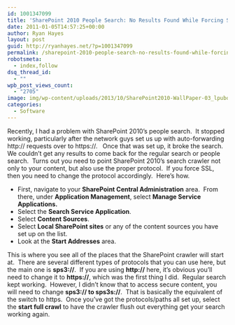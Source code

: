 ```yaml
---
id: 1001347099
title: 'SharePoint 2010 People Search: No Results Found While Forcing Secure (SSL) Sites'
date: 2011-01-05T14:57:25+00:00
author: Ryan Hayes
layout: post
guid: http://ryanhayes.net/?p=1001347099
permalink: /sharepoint-2010-people-search-no-results-found-while-forcing-secure-ssl-sites/
robotsmeta:
  - index,follow
dsq_thread_id:
  - ""
wpb_post_views_count:
  - "2705"
image: img/wp-content/uploads/2013/10/SharePoint2010-WallPaper-03_lpubqc.jpg
categories:
  - Software
---
```

Recently, I had a problem with SharePoint 2010&#8217;s people search.  It stopped working, particularly after the network guys set us up with auto-forwarding http:// requests over to https://.   Once that was set up, it broke the search.  We couldn&#8217;t get any results to come back for the regular search or people search.  Turns out you need to point SharePoint 2010&#8217;s search crawler not only to your content, but also use the proper protocol.  If you force SSL, then you need to change the protocol accordingly.  Here&#8217;s how.<!--more-->

  * First, navigate to your **SharePoint Central Administration** area.  From there, under **Application Management**, select **Manage Service Applications.**
  * Select the **Search Service Application**.
  * Select **Content Sources**.
  * Select **Local SharePoint sites** or any of the content sources you have set up on the list.
  * Look at the **Start Addresses** area.

This is where you see all of the places that the SharePoint crawler will start at.  There are several different types of protocols that you can use here, but the main one is **sps3://**.  If you are using **http://** here, it&#8217;s obvious you&#8217;ll need to change it to **https://**, which was the first thing I did.  Regular search kept working.  However, I didn&#8217;t know that to access secure content, you will need to change **sps3:// to sps3s://**.  That is basically the equivalent of the switch to https.  Once you&#8217;ve got the protocols/paths all set up, select the **start full crawl** to have the crawler flush out everything get your search working again.